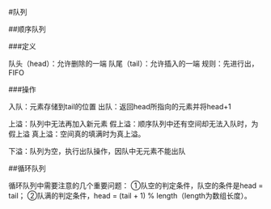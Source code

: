 #队列  

##顺序队列

###定义

队头（head）：允许删除的一端
队尾（tail）：允许插入的一端
规则：先进行出，FIFO

###操作

入队：元素存储到tail的位置
出队：返回head所指向的元素并将head+1

上溢：队列中无法再加入新元素
假上溢：顺序队列中还有空间却无法入队时，为假上溢
真上溢：空间真的填满时为真上溢。

下溢：队列为空，执行出队操作，因队中无元素不能出队


##循环队列

循环队列中需要注意的几个重要问题：
①队空的判定条件，队空的条件是head = tail；
②队满的判定条件，head = (tail + 1) % length（length为数组长度）。
